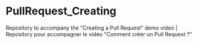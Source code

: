 # PullRequest_Creating
Repository to accompany the "Creating a Pull Request" demo video | Repository pour accompagner le vidéo "Comment créer un Pull Request ?"
